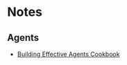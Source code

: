 # Notes

## Agents

- [Building Effective Agents Cookbook](https://github.com/anthropics/anthropic-cookbook/tree/main/patterns/agents)